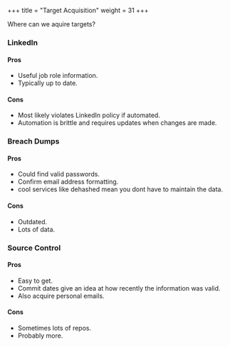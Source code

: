 +++
title = "Target Acquisition"
weight = 31
+++

Where can we aquire targets?

### LinkedIn

#### Pros

- Useful job role information.
- Typically up to date.

#### Cons

- Most likely violates LinkedIn policy if automated.
- Automation is brittle and requires updates when changes are made.


### Breach Dumps

#### Pros

- Could find valid passwords.
- Confirm email address formatting.
- cool services like dehashed mean you dont have to maintain the data.

#### Cons

- Outdated.
- Lots of data.

### Source Control

#### Pros

- Easy to get.
- Commit dates give an idea at how recently the information was valid.
- Also acquire personal emails.

#### Cons

- Sometimes lots of repos.
- Probably more.
